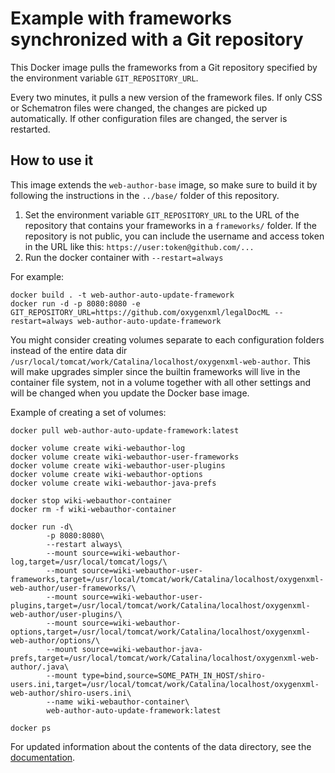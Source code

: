 Example with frameworks synchronized with a Git repository
==========================================================

This Docker image pulls the frameworks from a Git repository specified by the environment variable `GIT_REPOSITORY_URL`. 

Every two minutes, it pulls a new version of the framework files. If only CSS or Schematron files were changed, the changes are picked up automatically. If other configuration files are changed, the server is restarted. 

How to use it
-------------

This image extends the `web-author-base` image, so make sure to build it by following the instructions in the `../base/` folder of this repository.

1. Set the environment variable `GIT_REPOSITORY_URL` to the URL of the repository that contains your frameworks in a `frameworks/` folder. If the repository is not public, you can include the username and access token in the URL like this: `https://user:token@github.com/...`
2. Run the docker container with `--restart=always`

For example:

```
docker build . -t web-author-auto-update-framework
docker run -d -p 8080:8080 -e GIT_REPOSITORY_URL=https://github.com/oxygenxml/legalDocML --restart=always web-author-auto-update-framework
```

You might consider creating volumes separate to each configuration folders instead 
of the entire data dir `/usr/local/tomcat/work/Catalina/localhost/oxygenxml-web-author`. 
This will make upgrades simpler since the builtin frameworks will live in the container file 
system, not in a volume together with all other settings and will be changed when you update 
the Docker base image.

Example of creating a set of volumes:

```
docker pull web-author-auto-update-framework:latest

docker volume create wiki-webauthor-log
docker volume create wiki-webauthor-user-frameworks
docker volume create wiki-webauthor-user-plugins
docker volume create wiki-webauthor-options
docker volume create wiki-webauthor-java-prefs

docker stop wiki-webauthor-container
docker rm -f wiki-webauthor-container

docker run -d\
        -p 8080:8080\
        --restart always\
        --mount source=wiki-webauthor-log,target=/usr/local/tomcat/logs/\
        --mount source=wiki-webauthor-user-frameworks,target=/usr/local/tomcat/work/Catalina/localhost/oxygenxml-web-author/user-frameworks/\
        --mount source=wiki-webauthor-user-plugins,target=/usr/local/tomcat/work/Catalina/localhost/oxygenxml-web-author/user-plugins/\
        --mount source=wiki-webauthor-options,target=/usr/local/tomcat/work/Catalina/localhost/oxygenxml-web-author/options/\
        --mount source=wiki-webauthor-java-prefs,target=/usr/local/tomcat/work/Catalina/localhost/oxygenxml-web-author/.java\
        --mount type=bind,source=SOME_PATH_IN_HOST/shiro-users.ini,target=/usr/local/tomcat/work/Catalina/localhost/oxygenxml-web-author/shiro-users.ini\
        --name wiki-webauthor-container\
        web-author-auto-update-framework:latest

docker ps
```

For updated information about the contents of the data directory, see the [documentation](https://www.oxygenxml.com/doc/ug-webauthor/topics/wa-oxygen-data-dir.html).

